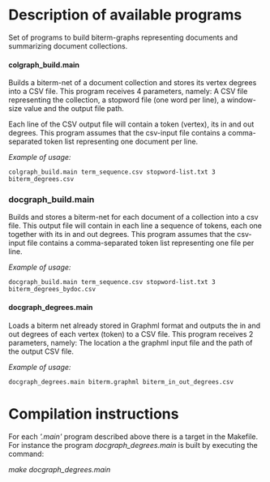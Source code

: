 # Description of available programs

 Set of programs to build biterm-graphs representing documents and summarizing document collections. 

#### **colgraph_build.main**
Builds a biterm-net of a document collection and stores its vertex degrees into a CSV file. 
This program receives 4 parameters, namely: A CSV file representing the collection, a stopword file (one word per line), a window-size value and the output file path. 

Each line of the CSV output file will contain a token (vertex), its in and out degrees. This program assumes that the csv-input file contains a comma-separated token list representing one document per line.

*Example of usage:* 
```
colgraph_build.main term_sequence.csv stopword-list.txt 3 biterm_degrees.csv
```

### **docgraph_build.main**
Builds and stores a biterm-net for each document of a collection into a csv file. This output file will contain in each line a
sequence of tokens, each one together with its in and out degrees. This program assumes that the csv-input file contains
a comma-separated token list representing one file per line.

*Example of usage:* 
```
docgraph_build.main term_sequence.csv stopword-list.txt 3 biterm_degrees_bydoc.csv
```

#### **docgraph_degrees.main**
Loads  a biterm net already stored in Graphml format and outputs the in and out degrees of each vertex (token) to a CSV file.
This program receives 2 parameters, namely: The location a the graphml input file and the path of the output CSV file.

*Example of usage:* 
```
docgraph_degrees.main biterm.graphml biterm_in_out_degrees.csv
```

# Compilation instructions

For each *'.main'* program described above there is a target in the Makefile. For instance the program *docgraph_degrees.main* is built by executing the command:

*make docgraph_degrees.main*
